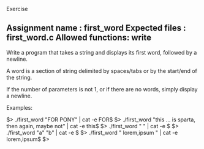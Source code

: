 Exercise
  
  Assignment name  : first_word
  Expected files   : first_word.c
  Allowed functions: write
  --------------------------------------------------------------------------------
  
  Write a program that takes a string and displays its first word, followed by a
  newline.
  
  A word is a section of string delimited by spaces/tabs or by the start/end of
  the string.
  
  If the number of parameters is not 1, or if there are no words, simply display
  a newline.
  
  Examples:
  
  $> ./first_word "FOR PONY" | cat -e
  FOR$
  $> ./first_word "this        ...    is sparta, then again, maybe    not" | cat -e
  this$
  $> ./first_word "   " | cat -e
  $
  $> ./first_word "a" "b" | cat -e
  $
  $> ./first_word "  lorem,ipsum  " | cat -e
  lorem,ipsum$
  $>

